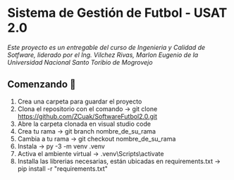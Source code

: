 # Sistema de Gestión de Futbol - USAT 2.0

_Este proyecto es un entregable del curso de Ingenieria y Calidad de Sotfware, liderado por el Ing. Vilchez Rivas, Marlon Eugenio de la Universidad Nacional Santo Toribio de Mogrovejo_

## Comenzando 🚀

1. Crea una carpeta para guardar el proyecto
2. Clona el repositorio con el comando -> git clone https://github.com/ZCuak/SoftwareFutbol2.0.git
3. Abre la carpeta clonada en visual studio code
4. Crea tu rama -> git branch nombre_de_su_rama
5. Cambia a tu rama -> git checkout nombre_de_su_rama
6. Instala -> py -3 -m venv .venv   
8. Activa el ambiente virtual -> .venv\Scripts\activate   
9. Installa las librerias necesarias, están ubicadas en requirements.txt -> pip install -r "requirements.txt"    
